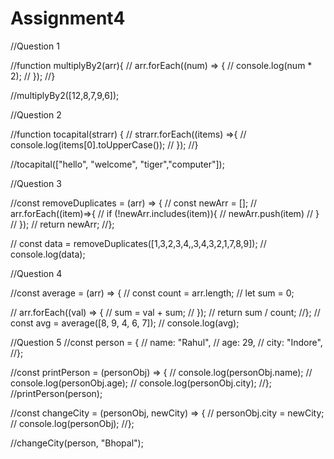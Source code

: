 # Assignment4
//Question 1

//function multiplyBy2(arr){
//  arr.forEach((num) => {
//    console.log(num * 2);
//  });
//}

//multiplyBy2([12,8,7,9,6]);
 
//Question 2


//function tocapital(strarr) {
//    strarr.forEach((items) =>{
//        console.log(items[0].toUpperCase());
//    });
//}

//tocapital(["hello", "welcome", "tiger","computer"]);

//Question 3

//const removeDuplicates = (arr) => {
//  const newArr = [];
//  arr.forEach((item)=>{
//    if (!newArr.includes(item)){
//          newArr.push(item)
//    }
//  });
//  return newArr;
//};

// const data = removeDuplicates([1,3,2,3,4,,3,4,3,2,1,7,8,9]);
// console.log(data);

//Question 4

//const average = (arr) => {
//  const count = arr.length;
//  let sum = 0;

//  arr.forEach((val) => {
//    sum = val + sum;
//  });
//  return sum / count;
//};
// const avg = average([8, 9, 4, 6, 7]);
// console.log(avg);

//Question 5
//const person = {
//  name: "Rahul",
//  age: 29,
//  city: "Indore",
//};

//const printPerson = (personObj) => {
//  console.log(personObj.name);
//  console.log(personObj.age);
//  console.log(personObj.city);
//};
//printPerson(person);

//const changeCity = (personObj, newCity) => {
//  personObj.city = newCity;
//  console.log(personObj);
//};

//changeCity(person, "Bhopal");
